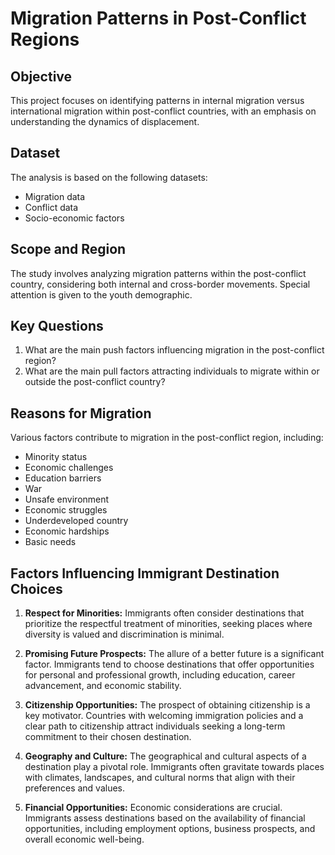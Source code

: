 # Migration Patterns in Post-Conflict Regions

## Objective
This project focuses on identifying patterns in internal migration versus international migration within post-conflict countries, with an emphasis on understanding the dynamics of displacement.

## Dataset
The analysis is based on the following datasets:
- Migration data
- Conflict data
- Socio-economic factors

## Scope and Region
The study involves analyzing migration patterns within the post-conflict country, considering both internal and cross-border movements. Special attention is given to the youth demographic.

## Key Questions
1. What are the main push factors influencing migration in the post-conflict region?
2. What are the main pull factors attracting individuals to migrate within or outside the post-conflict country?

## Reasons for Migration
Various factors contribute to migration in the post-conflict region, including:
- Minority status
- Economic challenges
- Education barriers
- War
- Unsafe environment
- Economic struggles
- Underdeveloped country
- Economic hardships
- Basic needs

## Factors Influencing Immigrant Destination Choices

1. **Respect for Minorities:**
   Immigrants often consider destinations that prioritize the respectful treatment of minorities, seeking places where diversity is valued and discrimination is minimal.

2. **Promising Future Prospects:**
   The allure of a better future is a significant factor. Immigrants tend to choose destinations that offer opportunities for personal and professional growth, including education, career advancement, and economic stability.

3. **Citizenship Opportunities:**
   The prospect of obtaining citizenship is a key motivator. Countries with welcoming immigration policies and a clear path to citizenship attract individuals seeking a long-term commitment to their chosen destination.

4. **Geography and Culture:**
   The geographical and cultural aspects of a destination play a pivotal role. Immigrants often gravitate towards places with climates, landscapes, and cultural norms that align with their preferences and values.

5. **Financial Opportunities:**
   Economic considerations are crucial. Immigrants assess destinations based on the availability of financial opportunities, including employment options, business prospects, and overall economic well-being.
